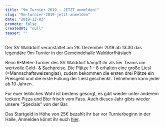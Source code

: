 ```yaml
---
title: "9m Turnier 2019 - JETZT anmelden!"
slug: "9m-turnier-2019-jetzt-anmelden"
date: "2019-12-02"
promote: false
createdAt: "null"
teaser: ""
---
```

Der SV Walddorf veranstaltet am 28. Dezember 2019 ab 13:30 das legendäre 9m-Turnier in der Gemeindehalle Walddorfhäslach

Beim 9-Meter-Turnier des SV Walddorf kämpft ihr als 5er Teams um wertvolle Geld- &amp; Sachpreise. Die Plätze 1 - 8 erhalten eine große Liesl (=Mannschaftsweizenglas), zudem bekommen die ersten drei Plätze ein Preisgeld und die erste Füllung der Liesl geschenkt. Teilnehmen kann jeder ab 10 Jahren.

Für euer leibliches Wohl ist bestens gesorgt, es gibt wieder unter anderem leckere Pizza und Bier frisch vom Fass. Auch dieses Jahr gibts wieder unsere "Specials" von der Bar.

Das Startgeld in Höhe von 25€ bezahlt ihr bar vor Turnierbeginn in der Halle, Anmelden könnt ihr euch <a href="http://svwalddorf.de/index.php?option=com_contact&amp;view=category&amp;id=153">hier</a>.
